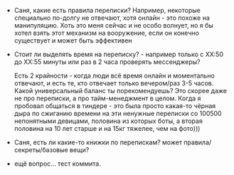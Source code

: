 
* Саня, какие есть правила переписки? Например, некоторые специально по-долгу не отвечают, хотя онлайн - это похоже на манипуляцию. Хоть это меня сейчас и не особо волнует, но я бы хотел взять этот механизм на вооружение, если он конечно существует и может быть эффективен
  
* Стоит ли выделять время на переписку? - например только с XX:50 до ХХ:55 минуты или раз в 2 часа проверять мессенджеры? 
  
  Есть 2 крайности - когда люди всё время онлайн и моментально отвечают, 
  и есть те, кто отвечает только вечером/раз 3-5 часов. Какой универсальный баланс ты порекомендуешь? Это скорее даже не про переписки, а про тайм-менеджмент в целом. Когда я пробовал общаться в тиндере - это была просто какая-то чёрная дыра по сжиганию времени на эти ненужные переписки со 100500 непонятными девицами, половина из которых боты, а вторая половина на 10 лет старше и на 15кг тяжелее, чем на фото)))

* Саня, есть ли какие-то книжки по перепискам? может правила/секреты/базовые вещи?   
  
* ещё вопрос... тест коммита.